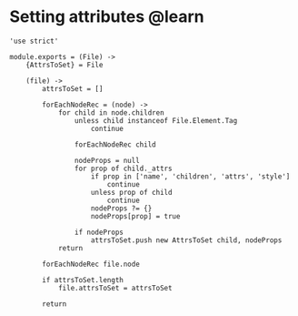 Setting attributes @learn
=========================

	'use strict'

	module.exports = (File) ->
		{AttrsToSet} = File

		(file) ->
			attrsToSet = []

			forEachNodeRec = (node) ->
				for child in node.children
					unless child instanceof File.Element.Tag
						continue

					forEachNodeRec child

					nodeProps = null
					for prop of child._attrs
						if prop in ['name', 'children', 'attrs', 'style']
							continue
						unless prop of child
							continue
						nodeProps ?= {}
						nodeProps[prop] = true

					if nodeProps
						attrsToSet.push new AttrsToSet child, nodeProps
				return

			forEachNodeRec file.node

			if attrsToSet.length
				file.attrsToSet = attrsToSet

			return

